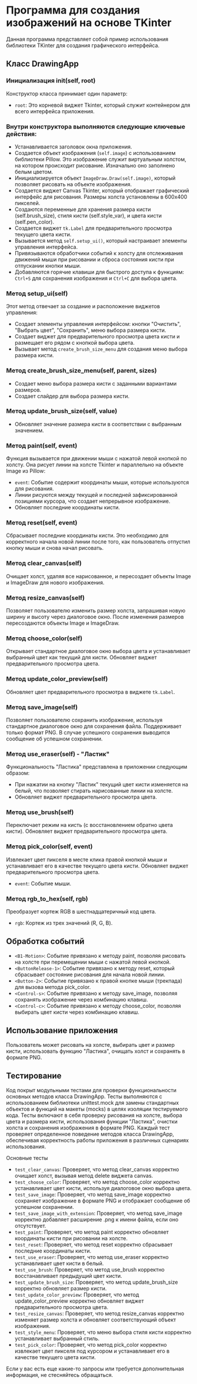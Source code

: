 # Программа для создания изображений на основе TKinter

Данная программа представляет собой пример использования библиотеки TKinter для создания графического интерфейса.

## Класс DrawingApp

### Инициализация __init__(self, root)

Конструктор класса принимает один параметр:

- `root`: Это корневой виджет Tkinter, который служит контейнером для всего интерфейса приложения.

### Внутри конструктора выполняются следующие ключевые действия:

- Устанавливается заголовок окна приложения.
- Создается объект изображения (`self.image`) с использованием библиотеки Pillow. Это изображение служит виртуальным
  холстом, на котором происходит рисование. Изначально оно заполнено белым цветом.
- Инициализируется объект `ImageDraw.Draw(self.image)`, который позволяет рисовать на объекте изображения.
- Создается виджет Canvas Tkinter, который отображает графический интерфейс для рисования. Размеры холста установлены в
  600x400 пикселей.
- Создаются переменные для хранения размера кисти (self.brush_size), стиля кисти (self.style_var), и цвета кисти (self.pen_color).
- Создается виджет `tk.Label` для предварительного просмотра текущего цвета кисти.
- Вызывается метод `self.setup_ui()`, который настраивает элементы управления интерфейса.
- Привязываются обработчики событий к холсту для отслеживания движений мыши при рисовании и сброса состояния кисти
  при отпускании кнопки мыши.
- Добавляются горячие клавиши для быстрого доступа к функциям: `Ctrl+S` для сохранения изображения и `Ctrl+C` для выбора цвета.

### Метод setup_ui(self)

Этот метод отвечает за создание и расположение виджетов управления:

- Создает элементы управления интерфейсом: кнопки "Очистить", "Выбрать цвет", "Сохранить", меню выбора размера кисти.
- Создает виджет для предварительного просмотра цвета кисти и размещает его рядом с кнопкой выбора цвета.
- Вызывает метод `create_brush_size_menu` для создания меню выбора размера кисти.

### Метод create_brush_size_menu(self, parent, sizes)

- Создает меню выбора размера кисти с заданными вариантами размеров.
- Создает слайдер для выбора размера кисти.

### Метод update_brush_size(self, value)

- Обновляет значение размера кисти в соответствии с выбранным значением.

### Метод paint(self, event)

Функция вызывается при движении мыши с нажатой левой кнопкой по холсту. Она рисует линии на холсте Tkinter и параллельно
на объекте Image из Pillow:

- `event`: Событие содержит координаты мыши, которые используются для рисования.
- Линии рисуются между текущей и последней зафиксированной позициями курсора, что создает непрерывное изображение.
- Обновляет последние координаты кисти.

### Метод reset(self, event)

Сбрасывает последние координаты кисти.
Это необходимо для корректного начала новой линии после того, как пользователь отпустил кнопку мыши и снова начал
рисовать.

### Метод clear_canvas(self)

Очищает холст, удаляя все нарисованное, и пересоздает объекты Image и ImageDraw для нового изображения.

### Метод resize_canvas(self)
Позволяет пользователю изменить размер холста, запрашивая новую ширину и высоту через диалоговое окно. После изменения размеров пересоздаются объекты Image и ImageDraw.

### Метод choose_color(self)

Открывает стандартное диалоговое окно выбора цвета и устанавливает выбранный цвет как текущий для кисти.
Обновляет виджет предварительного просмотра цвета.

### Метод update_color_preview(self)

Обновляет цвет предварительного просмотра в виджете `tk.Label`.

### Метод save_image(self)

Позволяет пользователю сохранить изображение, используя стандартное диалоговое окно для сохранения файла.
Поддерживает только формат PNG. В случае успешного сохранения выводится сообщение об успешном сохранении.

### Метод use_eraser(self) - "Ластик"

Функциональность "Ластика" представлена в приложении следующим образом:

- При нажатии на кнопку "Ластик" текущий цвет кисти изменяется на белый, что позволяет стирать нарисованные линии на
  холсте.
- Обновляет виджет предварительного просмотра цвета.

### Метод use_brush(self)

Переключает режим на кисть (с восстановлением обратно цвета кисти).
Обновляет виджет предварительного просмотра цвета.

### Метод pick_color(self, event)

Извлекает цвет пикселя в месте клика правой кнопкой мыши и устанавливает его в качестве текущего цвета кисти.
Обновляет виджет предварительного просмотра цвета.

- `event`: Событие мыши.

### Метод rgb_to_hex(self, rgb)

Преобразует кортеж RGB в шестнадцатеричный код цвета.

- `rgb`: Кортеж из трех значений (R, G, B).

## Обработка событий

- `<B1-Motion>`: Событие привязано к методу paint, позволяя рисовать на холсте при перемещении мыши с нажатой левой
  кнопкой.
- `<ButtonRelease-1>`: Событие привязано к методу reset, который сбрасывает состояние рисования для начала новой линии.
- `<Button-2>`: Событие привязано к правой кнопке мыши (трекпада) для вызова метода pick_color.
- `<Control-s>`: Событие привязано к методу save_image, позволяя сохранять изображение через комбинацию клавиш.
- `<Control-c>`: Событие привязано к методу choose_color, позволяя выбирать цвет кисти через комбинацию клавиш.

## Использование приложения

Пользователь может рисовать на холсте, выбирать цвет и размер кисти, использовать функцию "Ластика", очищать холст и
сохранять в формате PNG.

## Тестирование

Код покрыт модульными тестами для проверки функциональности основных методов класса DrawingApp.
Тесты выполняются с использованием библиотеки unittest.mock для замены стандартных объектов и функций на макеты (mocks) в целях изоляции тестируемого кода.
Тесты включают в себя проверку рисования на холсте, выбора цвета и размера кисти, использования функции "Ластика", очистки холста и сохранения изображения в формате PNG.
Каждый тест проверяет определенное поведение методов класса DrawingApp, обеспечивая корректность работы приложения в различных сценариях использования.

Основные тесты
- `test_clear_canvas`: Проверяет, что метод clear_canvas корректно очищает холст, вызывая метод delete виджета canvas.
- `test_choose_color`: Проверяет, что метод choose_color корректно устанавливает цвет кисти, используя диалоговое окно выбора цвета.
- `test_save_image`: Проверяет, что метод save_image корректно сохраняет изображение в формате PNG и отображает сообщение об успешном сохранении.
- `test_save_image_with_extension`: Проверяет, что метод save_image корректно добавляет расширение .png к имени файла, если оно отсутствует.
- `test_paint`: Проверяет, что метод paint корректно обновляет координаты кисти при рисовании на холсте.
- `test_reset`: Проверяет, что метод reset корректно сбрасывает последние координаты кисти.
- `test_use_eraser`: Проверяет, что метод use_eraser корректно устанавливает цвет кисти в белый.
- `test_use_brush`: Проверяет, что метод use_brush корректно восстанавливает предыдущий цвет кисти.
- `test_update_brush_size`: Проверяет, что метод update_brush_size корректно обновляет размер кисти.
- `test_update_color_preview`: Проверяет, что метод update_color_preview корректно обновляет виджет предварительного просмотра цвета.
- `test_resize_canvas`: Проверяет, что метод resize_canvas корректно изменяет размер холста и обновляет соответствующий объект изображения.
- `test_style_menu`: Проверяет, что меню выбора стиля кисти корректно устанавливает выбранный стиль.
- `test_pick_color`: Проверяет, что метод pick_color корректно извлекает цвет пикселя под курсором и устанавливает его в качестве текущего цвета кисти.

Если у вас есть еще какие-то запросы или требуется дополнительная информация, не стесняйтесь обращаться.
